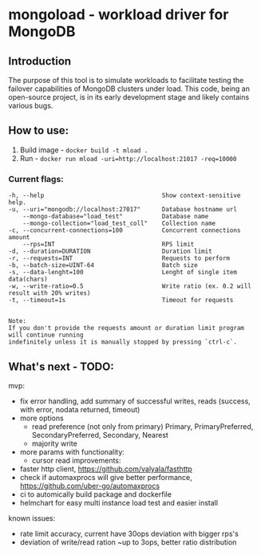 # mongoload - workload driver for MongoDB 

## Introduction
The purpose of this tool is to simulate workloads to facilitate testing the failover capabilities of MongoDB clusters under load. This code, being an open-source project, is in its early development stage and likely contains various bugs.


## How to use:
1. Build image - `docker build -t mload .`
2. Run - `docker run mload -uri=http://localhost:21017 -req=10000`

### Current flags:
    -h, --help                                 Show context-sensitive help.
    -u, --uri="mongodb://localhost:27017"      Database hostname url
        --mongo-database="load_test"           Database name
        --mongo-collection="load_test_coll"    Collection name
    -c, --concurrent-connections=100           Concurrent connections amount
        --rps=INT                              RPS limit
    -d, --duration=DURATION                    Duration limit
    -r, --requests=INT                         Requests to perform
    -b, --batch-size=UINT-64                   Batch size
    -s, --data-lenght=100                      Lenght of single item data(chars)
    -w, --write-ratio=0.5                      Write ratio (ex. 0.2 will result with 20% writes)
    -t, --timeout=1s                           Timeout for requests


    Note:
    If you don't provide the requests amount or duration limit program will continue running 
    indefinitely unless it is manually stopped by pressing `ctrl-c`. 


## What's next - TODO:
mvp:
- fix error handling, add summary of successful writes, reads (success, with error, nodata returned, timeout)
- more options
    - read preference (not only from primary) Primary, PrimaryPreferred, SecondaryPreferred, Secondary, Nearest
    - majority write
- more params with functionality:
    - cursor read
improvements:
- faster http client, https://github.com/valyala/fasthttp
- check if automaxprocs will give better performance, https://github.com/uber-go/automaxprocs
- ci to automically build package and dockerfile
- helmchart for easy multi instance load test and easier install

known issues:
- rate limit accuracy, current have 30ops deviation with bigger rps's
- deviation of write/read ration ~up to 3ops, better ratio distribution
